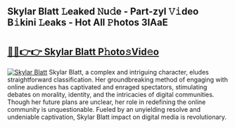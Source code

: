 ## Skylar Blatt 𝙻eaked 𝙽u𝚍e - Part-zyI 𝚅𝚒deo B𝚒kini 𝙻eaks - Hot All 𝙿hotos 3IAaE

# <h2><a href="http://ld0ef3.urlbe.top/?page=Skylar+Blatt">🔗🔗👉👉 Skylar Blatt P𝚑oto𝚜Vid𝚎o</a></h2>

[![Skylar Blatt](https://i.imgur.com/eBuTRDB.gif)](http://ld0ef3.urlbe.top/?page=Skylar+Blatt)
Skylar Blatt, a complex and intriguing character, eludes straightforward classification. Her groundbreaking method of engaging with online audiences has captivated and enraged spectators, stimulating debates on morality, identity, and the intricacies of digital communities. Though her future plans are unclear, her role in redefining the online community is unquestionable. Fueled by an unyielding resolve and undeniable captivation, Skylar Blatt impact on digital media is revolutionary.
